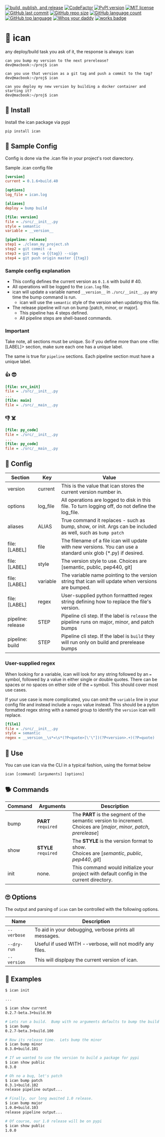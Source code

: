 [![build, publish, and release](https://github.com/jthop/ican/actions/workflows/build_pub_release.yml/badge.svg)](https://github.com/jthop/ican/actions/workflows/build_pub_release.yml)
[![CodeFactor](https://www.codefactor.io/repository/github/jthop/ican/badge)](https://www.codefactor.io/repository/github/jthop/ican)
[![PyPI version](https://badge.fury.io/py/ican.svg)](https://badge.fury.io/py/ican)
[![MIT license](https://img.shields.io/badge/License-MIT-blue.svg)](https://lbesson.mit-license.org/)
[![GitHub last commit](https://img.shields.io/github/last-commit/jthop/ican)](https://github.com/jthop/ican)
[![GitHub repo size](https://img.shields.io/github/repo-size/jthop/ican?style=flat)](https://github.com/jthop/ican)
[![GitHub language count](https://img.shields.io/github/languages/count/jthop/ican?style=flat)](https://github.com/jthop/ican)
[![GitHub top language](https://img.shields.io/github/languages/top/jthop/ican?style=flat)](https://python.org)
[![Whos your daddy](https://img.shields.io/badge/whos%20your%20daddy-2.0.7rc3-brightgreen.svg)](https://14.do/)
[![works badge](https://cdn.jsdelivr.net/gh/nikku/works-on-my-machine@v0.2.0/badge.svg)](https://github.com/nikku/works-on-my-machine)


# :wave: ican

any deploy/build task you ask of it, the response is always: ican

```
can you bump my version to the next prerelease?
dev@macbook:~/proj$ ican 

can you use that version as a git tag and push a commit to the tag?
dev@macbook:~/proj$ ican 

can you deploy my new version by building a docker container and starting it?
dev@macbook:~/proj$ ican 
```

## :floppy_disk: Install

Install the ican package via pypi

```shell
pip install ican
```

## :toolbox: Sample Config

Config is done via the .ican file in your project's root diarectory.

Sample .ican config file

```ini
[version]
current = 0.1.6+build.40

[options]
log_file = ican.log

[aliases]
deploy = bump build

[file: version]
file = ./src/__init__.py
style = semantic
variable = __version__

[pipeline: release]
step1 = ./clean_my_project.sh
step2 = git commit -a
step3 = git tag -a {{tag}} --sign
step4 = git push origin master {{tag}}

```

### Sample config explanation

- This config defines the current version as `0.1.6` with build # 40.
- All operations will be logged to the `ican.log` file.
- ican will update a variable named `__version__` in `./src/__init__.py` any time the bump command is run.
  - ican will use the `semantic` style of the version when updating this file.
- The release pipeline will run on bump [patch, minor, or major].
  - This pipeline has 4 steps defined.
  - All pipeline steps are shell-based commands.

### Important
Take note, all sections must be unique.  So if you define more than one <file: [LABEL]> section, make sure each one has a unique label.

The same is true for `pipeline` sections.  Each pipeline section must have a unique label.

### :thumbsup: :sunglasses:
```ini
[file: src_init]
file = ./src/__init__.py
...
[file: main]
file = ./src/__main__.py
```

### :thumbsdown: :skull_and_crossbones:
```ini
[file: py_code]
file = ./src/__init__.py
...
[file: py_code]
file = ./src/__main__.py
```

## :triangular_ruler: Config

| Section           | Key             | Value                                           |
| ----------------- | ----------------|-------------------------------------------------|
| version           | current         | This is the value that ican stores the current version number in. |
| options           | log_file        | All operations are logged to disk in this file.  To turn logging off, do not define the log_file. |
| aliases           | ALIAS           | True command it replaces - such as bump, show, or init.  Args can be included as well, such as `bump patch` |
| file: [LABEL]     | file            | The filename of a file ican will update with new versions.  You can use a standard unix glob (*.py) if desired. |
| file: [LABEL]     | style           | The version style to use.  Choices are [semantic, public, pep440, git] |
| file: [LABEL]     | variable        | The variable name pointing to the version string that ican will update when versions are bumped. |
| file: [LABEL]     | regex           | User-supplied python formattted regex string defining how to replace the file's version. |
| pipeline: release | STEP            | Pipeline cli step.  If the label is `release` the pipeline runs on major, minor, and patch bumps |
| pipeline: build   | STEP            | Pipeline cli step.  If the label is `build` they will run only on build and prerelease bumps    |


### User-supplied regex

When looking for a variable, ican will look for any string followed by an `=` symbol, followed by a value in either single or double quotes.  There can be spaces or no spaces on either side of the `=` symbol.  This should cover most use cases.

If your use case is more complicated, you can omit the `variable` line in your config file and instead include a `regex` value instead.  This should be a pyton formatted regex string with a named group to identify the `version` ican will replace.


```ini
[file1]
file = ./src/__init__.py
style = semantic
regex = __version__\s*=\s*(?P<quote>[\'\"])(?P<version>.+)(?P=quote)
```

## :muscle: Use

You can use ican via the CLI in a typical fashion, using the format below

```shell
ican [command] [arguments] [options] 
```

## :dog2: Commands

| Command      | Arguments             | Description   |
| -------------| --------------------  | ------------- |
| bump       | **PART** `required`     |The **PART** is the segment of the semantic version to increment.  <br />Choices are [*major*, *minor*, *patch*, *prerelease*] |
| show       | **STYLE** `required`    | The **STYLE** is the version format to show. <br />Choices are [*semantic*, *public*, *pep440*, *git*] |
| init       | none.                   | This command would initialize your project with default config in the current directory.                                |


## :roll_eyes: Options

The output and parsing of `ican` can be controlled with the following options.

| Name                   | Description                                                  |
| -------------          | -------------                                                |
| `--verbose`            | To aid in your debugging, verbose prints all messages.       |
| `--dry-run`            | Useful if used WITH --verbose, will not modify any files.    |
| `--version`            | This will displpay the current version of ican.              |

## :eyes: Examples

```bash
$ ican init

...

$ ican show current
0.2.7-beta.3+build.99

# Lets run a build.  Bump with no arguments defaults to bump the build number.
$ ican bump
0.2.7-beta.3+build.100

# Now its release time.  Lets bump the minor
$ ican bump minor
0.3.0+build.101

# If we wanted to use the version to build a package for pypi
$ ican show public
0.3.0

# Oh no a bug, let's patch
$ ican bump patch
0.3.1+build.102
release pipeline output...

# Finally, our long awaited 1.0 release.
$ ican bump major
1.0.0+build.103
release pipeline output...

# Of course, our 1.0 release will be on pypi
$ ican show public
1.0.0
```

[^1]: The defaults are version '0.1.0' with auto-tag and auto-commit OFF.  For files to modify, all *.py files are searched for a __version__ string.
